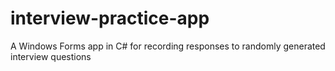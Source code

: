 # interview-practice-app
A Windows Forms app in C# for recording responses to randomly generated interview questions

